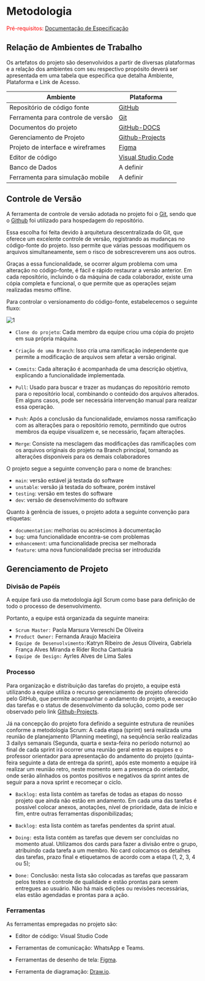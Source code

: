 
# Metodologia

<span style="color:red">Pré-requisitos: <a href="2-Especificação do Projeto.md"> Documentação de Especificação</a></span>

## Relação de Ambientes de Trabalho

Os artefatos do projeto são desenvolvidos a partir de diversas plataformas e a relação dos ambientes com seu respectivo propósito deverá ser apresentada em uma tabela que especifica que detalha Ambiente, Plataforma e Link de Acesso. 

| Ambiente | Plataforma | 
--------- | ---------- |  
| Repositório de código fonte|[GitHub](https://github.com/ICEI-PUC-Minas-PMV-ADS/pmv-ads-2023-2-e4-aplicdistrib-t5-grupo4-cademeutime)|  
| Ferramenta para controle de versão| [Git](https://git-scm.com/) |  
| Documentos do projeto | [GitHub-DOCS](https://github.com/ICEI-PUC-Minas-PMV-ADS/pmv-ads-2023-2-e4-aplicdistrib-t5-grupo4-cademeutime/tree/main/docs) |
| Gerenciamento de Projeto | [Github-Projects](https://github.com/orgs/ICEI-PUC-Minas-PMV-ADS/projects/459) |
| Projeto de interface e wireframes | [Figma](https://www.figma.com/) |
| Editor de código | [Visual Studio Code](https://portal.azure.com/?Microsoft_Azure_Education_correlationId=482c7b3fd428421ebc975fb5a28dcb48#view/Microsoft_Azure_Education/EducationMenuBlade/~/software) |
| Banco de Dados | A definir |
| Ferramenta para simulação mobile | A definir|

## Controle de Versão

A ferramenta de controle de versão adotada no projeto foi o [Git](https://git-scm.com/), sendo que o [Github](https://github.com)
foi utilizado para hospedagem do repositório.

Essa escolha foi feita devido à arquitetura descentralizada do Git, que oferece um excelente controle de versão, registrando as mudanças no código-fonte do projeto. Isso permite que várias pessoas modifiquem os arquivos simultaneamente, sem o risco de sobrescreverem uns aos outros.

Graças a essa funcionalidade, se ocorrer algum problema com uma alteração no código-fonte, é fácil e rápido restaurar a versão anterior. Em cada repositório, incluindo o da máquina de cada colaborador, existe uma cópia completa e funcional, o que permite que as operações sejam realizadas mesmo offline.

Para controlar o versionamento do código-fonte, estabelecemos o seguinte fluxo:

![1](https://github.com/ICEI-PUC-Minas-PMV-ADS/pmv-ads-2023-2-e4-aplicdistrib-t5-grupo4-cademeutime/assets/103156976/012747bc-47d9-40a1-8e5d-f3e6b18e3c63)

- `Clone do projeto`: Cada membro da equipe criou uma cópia do projeto em sua própria máquina.

- `Criação de uma Branch`: Isso cria uma ramificação independente que permite a modificação de arquivos sem afetar a versão original.

- `Commits`: Cada alteração é acompanhada de uma descrição objetiva, explicando a funcionalidade implementada.

- `Pull`: Usado para buscar e trazer as mudanças do repositório remoto para o repositório local, combinando o conteúdo dos arquivos alterados. Em alguns casos, pode ser necessária intervenção manual para realizar essa operação.

- `Push`: Após a conclusão da funcionalidade, enviamos nossa ramificação com as alterações para o repositório remoto, permitindo que outros membros da equipe visualizem e, se necessário, façam alterações.

- `Merge`: Consiste na mesclagem das modificações das ramificações com os arquivos originais do projeto na Branch principal, tornando as alterações disponíveis para os demais colaboradores

O projeto segue a seguinte convenção para o nome de branches:

- `main`: versão estável já testada do software
- `unstable`: versão já testada do software, porém instável
- `testing`: versão em testes do software
- `dev`: versão de desenvolvimento do software

Quanto à gerência de issues, o projeto adota a seguinte convenção para
etiquetas:

- `documentation`: melhorias ou acréscimos à documentação
- `bug`: uma funcionalidade encontra-se com problemas
- `enhancement`: uma funcionalidade precisa ser melhorada
- `feature`: uma nova funcionalidade precisa ser introduzida

## Gerenciamento de Projeto

### Divisão de Papéis

A equipe fará uso da metodologia ágil Scrum como base para definição de todo o processo de desenvolvimento. 

Portanto, a equipe está organizada da seguinte maneira: 
- `Scrum Master:` Paola Marsura Verreschi De Oliveira
- `Product Owner:` Fernanda Araujo Macieira
- `Equipe de Desenvolvimento:`Katryn Ribeiro de Jesus Oliveira,  Gabriela França Alves Miranda e Ríder Rocha Cantuária
- `Equipe de Design:` Ayrles Alves de Lima Sales

### Processo

Para organização e distribuição das tarefas do projeto, a equipe está utilizando a equipe utiliza o recurso gerenciamento de projeto oferecido pelo GitHub, que permite acompanhar o andamento do projeto, a execução das tarefas e o status de desenvolvimento da solução, como pode ser observado pelo link [Github-Projects](https://github.com/orgs/ICEI-PUC-Minas-PMV-ADS/projects/459).

Já na concepção do projeto fora definido a seguinte estrutura de reuniões conforme a metodologia Scrum: A cada etapa (sprint) será realizada uma reunião de planejamento (Planning meeting), na sequência serão realizadas 3 dailys semanais (Segunda, quarta e sexta-feira no período noturno) ao final de cada sprint irá ocorrer uma reunião geral entre as equipes e o professor orientador para apresentação do andamento do projeto (quinta-feira seguinte a data de entrega da sprint), após este momento a equipe irá realizar um reunião retro, neste momento sem a presença do orientador, onde serão alinhados os pontos positivos e negativos da sprint antes de seguir para a nova sprint e recomeçar o ciclo.

- `Backlog:` esta lista contém as tarefas de todas as etapas do nosso projeto que ainda não estão em andamento. Em cada uma das tarefas é possível colocar anexos, anotações, nível de prioridade, data de início e fim, entre outras ferramentas disponibilizadas;

- `Backlog:` esta lista contém as tarefas pendentes da sprint atual.

- `Doing:` esta lista contém as tarefas que devem ser concluídas no momento atual. Utilizamos dos cards para fazer a divisão entre o grupo, atribuindo cada tarefa a um membro. No card colocamos os detalhes das tarefas, prazo final e etiquetamos de acordo com a etapa (1, 2, 3, 4 ou 5); 

- `Done:` Conclusão: nesta lista são colocadas as tarefas que passaram pelos testes e controle de qualidade e estão prontas para serem entregues ao usuário. Não há mais edições ou revisões necessárias, elas estão agendadas e prontas para a ação. 

 
### Ferramentas

As ferramentas empregadas no projeto são:

- Editor de código: Visual Studio Code 

- Ferramentas de comunicação: WhatsApp e Teams. 

- Ferramentas de desenho de tela: [Figma](https://www.figma.com/).
  
- Ferramenta de diagramação: [Draw.io](https://app.diagrams.net/#G1qxauHFqWFjbDM2czuIulcRwPj9xm1us7).
 
